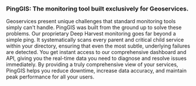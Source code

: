 ### PingGIS: The monitoring tool built exclusively for Geoservices.

​Geoservices present unique challenges that standard monitoring tools simply can't handle. PingGIS was built from the ground up to solve these problems. Our proprietary Deep Harvest monitoring goes far beyond a simple ping. It systematically scans every parent and critical child service within your directory, ensuring that even the most subtle, underlying failures are detected. You get instant access to our comprehensive dashboard and API, giving you the real-time data you need to diagnose and resolve issues immediately. By providing a truly comprehensive view of your services, PingGIS helps you reduce downtime, increase data accuracy, and maintain peak performance for all your users.